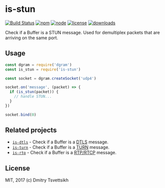 # is-stun

[![Build Status](https://travis-ci.org/reklatsmasters/is-stun.svg?branch=master)](https://travis-ci.org/reklatsmasters/is-stun)
[![npm](https://img.shields.io/npm/v/is-stun.svg)](https://npmjs.org/package/is-stun)
[![node](https://img.shields.io/node/v/is-stun.svg)](https://npmjs.org/package/is-stun)
[![license](https://img.shields.io/npm/l/is-stun.svg)](https://npmjs.org/package/is-stun)
[![downloads](https://img.shields.io/npm/dm/is-stun.svg)](https://npmjs.org/package/is-stun)

Check if a Buffer is a STUN message. Used for demultiplex packets that are arriving on the same port.

## Usage

```js
const dgram = require('dgram')
const is_stun = require('is-stun')

const socket = dgram.createSocket('udp4')

socket.on('message', (packet) => {
  if (is_stun(packet)) {
    // handle STUN...
  }
})

socket.bind(0)
```

## Related projects

* [`is-dtls`](https://github.com/reklatsmasters/is-dtls) - Check if a Buffer is a [DTLS](https://tools.ietf.org/html/rfc4347) message.
* [`is-turn`](https://github.com/reklatsmasters/is-turn) - Check if a Buffer is a [TURN](https://tools.ietf.org/html/rfc5766) message.
* [`is-rtp`](https://github.com/reklatsmasters/is-rtp) - Check if a Buffer is a [RTP/RTCP](https://tools.ietf.org/html/rfc3550) message.

## License

MIT, 2017 (c) Dmitry Tsvettsikh
